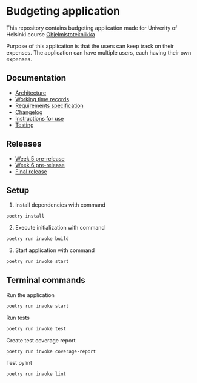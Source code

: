 # Budgeting application 
This repository contains budgeting application made for Univerity of Helsinki course [Ohjelmistotekniikka](https://courses.helsinki.fi/fi/tkt20002)

Purpose of this application is that the users can keep track on their expenses. The application can have multiple users, each having their own expenses.


## Documentation 
- [Architecture](https://github.com/oheinonen/ot-harjoitustyo/blob/master/documentation/architecture.md)
- [Working time records](https://github.com/oheinonen/ot-harjoitustyo/blob/master/documentation/working_time_records.md)
- [Requirements specification](https://github.com/oheinonen/ot-harjoitustyo/blob/master/documentation/requirement_specification.md)
- [Changelog](https://github.com/oheinonen/ot-harjoitustyo/blob/master/documentation/changelog.md)
- [Instructions for use](https://github.com/oheinonen/ot-harjoitustyo/blob/master/documentation/instructions.md)
- [Testing](https://github.com/oheinonen/ot-harjoitustyo/blob/master/documentation/testing.md)


## Releases
- [Week 5 pre-release](https://github.com/oheinonen/ot-harjoitustyo/releases/tag/week5)
- [Week 6 pre-release](https://github.com/oheinonen/ot-harjoitustyo/releases/tag/week6)
- [Final release](https://github.com/oheinonen/ot-harjoitustyo/releases/tag/final_release)

## Setup

1. Install dependencies with command
```bash
poetry install
```

2. Execute initialization with command

```bash
poetry run invoke build
```

3. Start application with command

```bash
poetry run invoke start
```

## Terminal commands
Run the application
```bash
poetry run invoke start
```
Run tests
```bash
poetry run invoke test
```

Create test coverage report
```bash
poetry run invoke coverage-report
```

Test pylint
```bash
poetry run invoke lint
```
